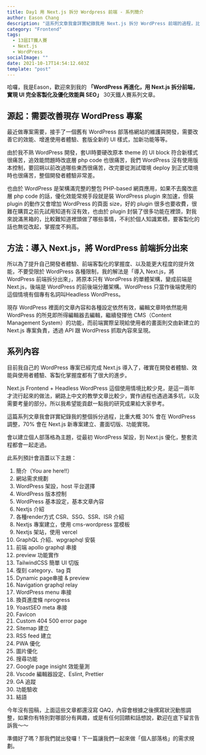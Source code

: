 ```yaml
---
title: Day1 用 Next.js 拆分 Wordpress 前端 - 系列簡介
author: Eason Chang
description: "這系列文章我會詳實紀錄我用 Next.js 拆分 WordPress 前端的過程，比重大概 30% 會在 WordPress 調整，70% 會在 Next.js 新專案建立、畫面切版、功能實現。會以建立個人部落格為主題，從最初 WordPress 架設，到 Next.js 優化"
category: "Frontend"
tags:
  - 13屆IT鐵人賽
  - Next.js
  - WordPress
socialImage: ""
date: 2021-10-17T14:54:12.603Z
template: "post"
---
```


哈囉，我是Eason，歡迎來到我的 **「WordPress 再進化，用 Next.js 拆分前端，實現 UI 完全客製化及優化效能與 SEO」** 30天鐵人賽系列文章。

## 源起：需要改善現存 WordPress 專案

最近做專案需要，接手了一個舊有 WordPress 部落格網站的維護與開發，需要改善它的效能、增進使用者體驗、套版全新的 UI 樣式，加新功能等等。

由於我不熟 WordPress 開發，套UI時要硬改原本 theme 的 UI block 符合新樣式很痛苦，追效能問題時改底層 php code 也很痛苦，我們 WordPress 沒有使用版本控制，要回朔以前改過哪些東西很痛苦，改完要從測試環境 deploy 到正式環境時也很痛苦，整個開發者體驗非常差。

也由於 WordPress 是架構滿完整的整包 PHP-based 網頁應用，如果不去魔改底層 php code 的話，優化效能常規手段就是裝 WordPress plugin 來加速，但裝 plugin 的動作又會增加 WordPress 的頁面 size，好的 plugin 很多也要收費，很難在購買之前先試用知道有沒有效，也由於 plugin 封裝了很多功能在裡頭，對我來說滿黑箱的，比較難知道裡頭做了哪些事情，不利於個人知識累積，要客製化的話也無從改起，掌握度不夠高。

## 方法：導入 Next.js，將 WordPress 前端拆分出來

所以為了提升自己開發者體驗、前端客製化的掌握度、以及能更大程度的提升效能，不要受限於 WordPress 各種限制，我的解法是「導入 Next.js，將 WordPress 前端拆分出來」，將原本只有 WordPress 的單體架構，變成前端是 Next.js，後端是 WordPress 的前後端分離架構。WordPress 只當作後端使用的這個情境有個專有名詞叫Headless WordPress。

現存 WordPress 裡面的文章內容和各種設定依然有效，編輯文章時依然能用 WordPress 的所見即所得編輯器去編輯，繼續發揮他 CMS（Content Management System）的功能，而前端實際呈現給使用者的畫面則交由新建立的 Next.js 專案負責，透過 API 跟 WordPress 抓取內容來呈現。

## 系列內容

目前我自己的 WordPress 專案已經完成 Next.js 導入了，確實在開發者體驗、效能與使用者體驗、客製化掌握度都有了很大的進步。

Next.js Frontend + Headless WordPress 這個使用情境比較少見，是這一兩年才流行起來的做法，網路上中文的教學文章比較少，實作過程也遇過滿多坑，以及需要考量的部分。所以我希望能貢獻一點我的研究成果給大家參考。

這篇系列文章我會詳實紀錄我的整個拆分過程，比重大概 30% 會在 WordPress 調整，70% 會在 Next.js 新專案建立、畫面切版、功能實現。

會以建立個人部落格為主題，從最初 WordPress 架設，到 Next.js 優化，整套流程都會一起走過。

此系列預計會涵蓋以下主題：

1. 簡介（You are here!!）
2. 網站需求規劃
3. WordPress 架設，host 平台選擇
4. WordPress 版本控制
5. WordPress 基本設定，基本文章內容
6. Nextjs 介紹
7. 各種render方式 CSR、SSG、SSR、ISR 介紹
8. Nextjs 專案建立，使用 cms-wordpress 當模板
9. Nextjs 架站，使用 vercel
10. GraphQL 介紹、wpgraphql 安裝
11. 前端 apollo graphql 串接
12. preview 功能實作
13. TailwindCSS 簡單 UI 切版
14. 復刻 category、tag 頁
15. Dynamic page串接 & preview
16. Navigation graphql relay
17. WordPress menu 串接
18. 換頁進度條 nprogress
19. YoastSEO meta 串接
20. Favicon
21. Custom 404 500 error page
22. Sitemap 建立
23. RSS feed 建立
24. PWA 優化
25. 圖片優化
26. 搜尋功能
27. Google page insight 效能量測
28. Vscode 編輯器設定、Eslint, Prettier
29. GA 追蹤
30. 功能驗收
31. 結語

今年沒有囤稿，上面這些文章都還沒寫 QAQ，內容會根據之後撰寫狀況動態調整，如果你有特別對哪部分有興趣，或是有任何回饋和話想說，歡迎在底下留言告訴我～～

準備好了嗎？那我們就出發囉！下一篇讓我們一起來做「個人部落格」的需求規劃。
